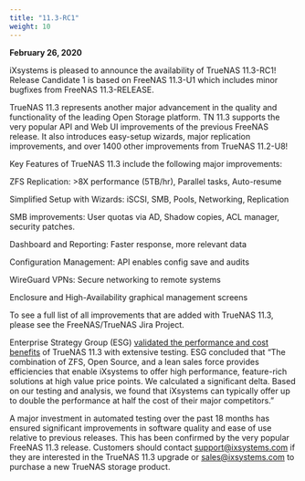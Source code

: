 ```yaml
---
title: "11.3-RC1"
weight: 10
---
```


**February 26, 2020**

iXsystems is pleased to announce the availability of TrueNAS 11.3-RC1!
Release Candidate 1 is based on FreeNAS 11.3-U1 which includes minor bugfixes from FreeNAS 11.3-RELEASE.

TrueNAS 11.3 represents another major advancement in the quality and functionality of the leading Open Storage platform. TN 11.3 supports the very popular API and Web UI improvements of the previous FreeNAS release. It also introduces easy-setup wizards, major replication improvements, and over 1400 other improvements from TrueNAS 11.2-U8!

Key Features of TrueNAS 11.3 include the following major improvements:

ZFS Replication: >8X performance (5TB/hr), Parallel tasks, Auto-resume

Simplified Setup with Wizards: iSCSI, SMB, Pools, Networking, Replication

SMB improvements: User quotas via AD, Shadow copies, ACL manager, security patches.

Dashboard and Reporting: Faster response, more relevant data

Configuration Management: API enables config save and audits

WireGuard VPNs: Secure networking to remote systems

Enclosure and High-Availability graphical management screens

To see a full list of all improvements that are added with TrueNAS 11.3, please see the FreeNAS/TrueNAS Jira Project.

Enterprise Strategy Group (ESG) [validated the performance and cost benefits](https://www.ixsystems.com/esg/?utm_source=dynamic&utm_medium=press&utm_campaign=freenas+11-3+release) of TrueNAS 11.3 with extensive testing. ESG concluded that “The combination of ZFS, Open Source, and a lean sales force provides efficiencies that enable iXsystems to offer high performance, feature-rich solutions at high value price points. We calculated a significant delta. Based on our testing and analysis, we found that iXsystems can typically offer up to double the performance at half the cost of their major competitors.”

A major investment in automated testing over the past 18 months has ensured significant improvements in software quality and ease of use relative to previous releases. This has been confirmed by the very popular FreeNAS 11.3 release. Customers should contact support@ixsystems.com if they are interested in the TrueNAS 11.3 upgrade or sales@ixsystems.com to purchase a new TrueNAS storage product.
